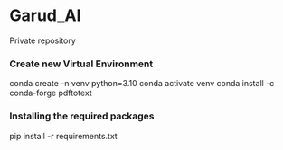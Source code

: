 # Garud_AI
Private repository 

### Create new Virtual Environment 

conda create -n venv python=3.10
conda activate venv
conda install -c conda-forge pdftotext 

### Installing the required packages 

pip install -r requirements.txt
